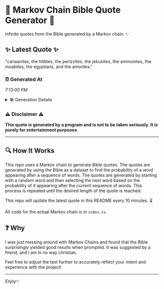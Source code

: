 # 📖 Markov Chain Bible Quote Generator 📖

Infinite quotes from the Bible generated by a Markov chain. ✨

## ✨ Latest Quote ✨
"canaanites, the hittites, the perizzites, the jebusites, the ammonites, the moabites, the egyptians, and the amorites."

### ⏰ Generated At
*7:13:00 PM*

<details>
    <summary>🛠️ Generation Details</summary>
    <p>
        <strong>🌱 Seed:</strong> canaanites,<br>
        <strong>🔄 Iterations:</strong> 15<br>
        <strong>📜 Context History:</strong><br>[ canaanites, ]: the<br>[ canaanites,, the ]: hittites,<br>[ canaanites,, the, hittites, ]: the<br>[ canaanites,, the, hittites,, the ]: perizzites,<br>[ canaanites,, the, hittites,, the, perizzites, ]: the<br>[ canaanites,, the, hittites,, the, perizzites,, the ]: jebusites,<br>[ the, hittites,, the, perizzites,, the, jebusites, ]: the<br>[ hittites,, the, perizzites,, the, jebusites,, the ]: ammonites,<br>[ the, perizzites,, the, jebusites,, the, ammonites, ]: the<br>[ perizzites,, the, jebusites,, the, ammonites,, the ]: moabites,<br>[ the, jebusites,, the, ammonites,, the, moabites, ]: the<br>[ jebusites,, the, ammonites,, the, moabites,, the ]: egyptians,<br>[ the, ammonites,, the, moabites,, the, egyptians, ]: and<br>[ ammonites,, the, moabites,, the, egyptians,, and ]: the<br>[ the, moabites,, the, egyptians,, and, the ]: amorites.<br>
    </p>
</details>

### ⚠️ Disclaimer ⚠️
**This quote is generated by a program and is not to be taken seriously. It is purely for entertainment purposes.**

---

## 🔍 How It Works

This repo uses a Markov chain to generate Bible quotes. The quotes are generated by using the Bible as a dataset to find the probability of a word appearing after a sequence of words. The quotes are generated by starting with a random word and then selecting the next word based on the probability of it appearing after the current sequence of words. This process is repeated until the desired length of the quote is reached.

This repo will update the latest quote in this README every 10 minutes. ⏳

All code for the actual Markov chain is in `index.ts`.

## ❓ Why

I was just messing around with Markov Chains and found that the Bible surprisingly yielded good results when prompted. 
It was suggested by a friend, and I am in no way christian.

Feel free to adjust the text further to accurately reflect your intent and experience with the project!

---

*Enjoy*✨
